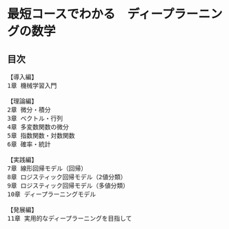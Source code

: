 # 最短コースでわかる　ディープラーニングの数学
## 目次
<pre>
【導入編】
1章 機械学習入門

【理論編】
2章 微分・積分
3章 ベクトル・行列
4章 多変数関数の微分
5章 指数関数・対数関数
6章 確率・統計

【実践編】
7章 線形回帰モデル（回帰）
8章 ロジスティック回帰モデル（2値分類）
9章 ロジスティック回帰モデル（多値分類）
10章 ディープラーニングモデル

【発展編】
11章 実用的なディープラーニングを目指して
</pre>
